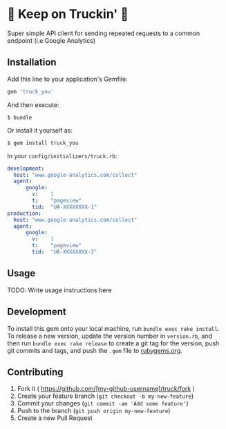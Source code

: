 # :truck: Keep on Truckin' :truck:

Super simple API client for sending repeated requests to a common endpoint (i.e Google Analytics)

## Installation

Add this line to your application's Gemfile:

```ruby
gem 'truck_you'
```

And then execute:

    $ bundle

Or install it yourself as:

    $ gem install truck_you

In your `config/initializers/truck.rb`:

```yml
development:
  host: "www.google-analytics.com/collect"
  agent:
	  google:
	    v:    1
	    t:    "pageview"
	    tid:  "UA-XXXXXXXX-1"
production:
  host: "www.google-analytics.com/collect"
  agent:
	  google:
	    v:    1
	    t:    "pageview"
	    tid:  "UA-XXXXXXXX-2"
```

## Usage

TODO: Write usage instructions here

## Development

To install this gem onto your local machine, run `bundle exec rake install`. To release a new version, update the version number in `version.rb`, and then run `bundle exec rake release` to create a git tag for the version, push git commits and tags, and push the `.gem` file to [rubygems.org](https://rubygems.org).

## Contributing

1. Fork it ( https://github.com/[my-github-username]/truck/fork )
2. Create your feature branch (`git checkout -b my-new-feature`)
3. Commit your changes (`git commit -am 'Add some feature'`)
4. Push to the branch (`git push origin my-new-feature`)
5. Create a new Pull Request

